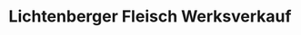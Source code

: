 ---
title: "Lichtenberger Fleisch Werksverkauf"
url: /berlin/lichtenberger-fleisch-werksverkauf/
shop: Metzgerei
---